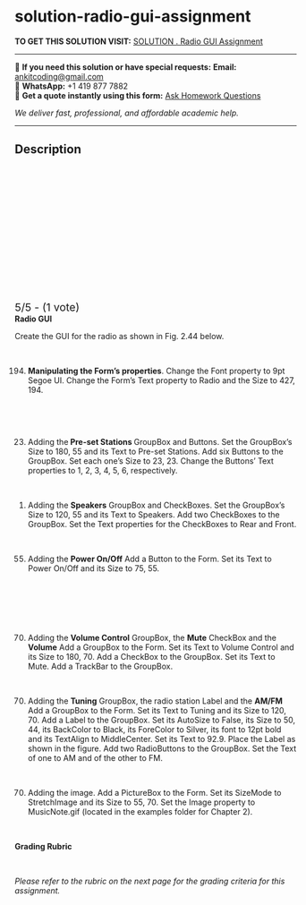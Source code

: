 # solution-radio-gui-assignment
**TO GET THIS SOLUTION VISIT:** [SOLUTION . Radio GUI Assignment](https://www.ankitcodinghub.com/product/radio-gui/)


---

📩 **If you need this solution or have special requests:** **Email:** ankitcoding@gmail.com  
📱 **WhatsApp:** +1 419 877 7882  
📄 **Get a quote instantly using this form:** [Ask Homework Questions](https://www.ankitcodinghub.com/services/ask-homework-questions/)

*We deliver fast, professional, and affordable academic help.*

---

<h2>Description</h2>



<div class="kk-star-ratings kksr-auto kksr-align-center kksr-valign-top" data-payload="{&quot;align&quot;:&quot;center&quot;,&quot;id&quot;:&quot;25&quot;,&quot;slug&quot;:&quot;default&quot;,&quot;valign&quot;:&quot;top&quot;,&quot;ignore&quot;:&quot;&quot;,&quot;reference&quot;:&quot;auto&quot;,&quot;class&quot;:&quot;&quot;,&quot;count&quot;:&quot;1&quot;,&quot;legendonly&quot;:&quot;&quot;,&quot;readonly&quot;:&quot;&quot;,&quot;score&quot;:&quot;5&quot;,&quot;starsonly&quot;:&quot;&quot;,&quot;best&quot;:&quot;5&quot;,&quot;gap&quot;:&quot;4&quot;,&quot;greet&quot;:&quot;Rate this product&quot;,&quot;legend&quot;:&quot;5\/5 - (1 vote)&quot;,&quot;size&quot;:&quot;24&quot;,&quot;title&quot;:&quot;SOLUTION . Radio GUI Assignment&quot;,&quot;width&quot;:&quot;138&quot;,&quot;_legend&quot;:&quot;{score}\/{best} - ({count} {votes})&quot;,&quot;font_factor&quot;:&quot;1.25&quot;}">

<div class="kksr-stars">

<div class="kksr-stars-inactive">
            <div class="kksr-star" data-star="1" style="padding-right: 4px">


<div class="kksr-icon" style="width: 24px; height: 24px;"></div>
        </div>
            <div class="kksr-star" data-star="2" style="padding-right: 4px">


<div class="kksr-icon" style="width: 24px; height: 24px;"></div>
        </div>
            <div class="kksr-star" data-star="3" style="padding-right: 4px">


<div class="kksr-icon" style="width: 24px; height: 24px;"></div>
        </div>
            <div class="kksr-star" data-star="4" style="padding-right: 4px">


<div class="kksr-icon" style="width: 24px; height: 24px;"></div>
        </div>
            <div class="kksr-star" data-star="5" style="padding-right: 4px">


<div class="kksr-icon" style="width: 24px; height: 24px;"></div>
        </div>
    </div>

<div class="kksr-stars-active" style="width: 138px;">
            <div class="kksr-star" style="padding-right: 4px">


<div class="kksr-icon" style="width: 24px; height: 24px;"></div>
        </div>
            <div class="kksr-star" style="padding-right: 4px">


<div class="kksr-icon" style="width: 24px; height: 24px;"></div>
        </div>
            <div class="kksr-star" style="padding-right: 4px">


<div class="kksr-icon" style="width: 24px; height: 24px;"></div>
        </div>
            <div class="kksr-star" style="padding-right: 4px">


<div class="kksr-icon" style="width: 24px; height: 24px;"></div>
        </div>
            <div class="kksr-star" style="padding-right: 4px">


<div class="kksr-icon" style="width: 24px; height: 24px;"></div>
        </div>
    </div>
</div>


<div class="kksr-legend" style="font-size: 19.2px;">
            5/5 - (1 vote)    </div>
    </div>
<strong>Radio GUI</strong>

Create the GUI for the radio as shown in Fig. 2.44 below.

&nbsp;

<ol start="194">
<li><strong>Manipulating the Form’s properties</strong>. Change the Font property to 9pt Segoe UI. Change the Form’s Text property to Radio and the Size to 427, 194.</li>
</ol>
&nbsp;

&nbsp;

<ol start="23">
<li>Adding the<strong> Pre-set Stations </strong>GroupBox and Buttons. Set the GroupBox’s Size to 180, 55 and its Text to Pre-set Stations. Add six Buttons to the GroupBox. Set each one’s Size to 23, 23. Change the Buttons’ Text properties to 1, 2, 3, 4, 5, 6, respectively.</li>
</ol>
&nbsp;

<ol>
<li>Adding the <strong>Speakers</strong> GroupBox and CheckBoxes. Set the GroupBox’s Size to 120, 55 and its Text to Speakers. Add two CheckBoxes to the GroupBox. Set the Text properties for the CheckBoxes to Rear and Front.</li>
</ol>
&nbsp;

<ol start="55">
<li>Adding the <strong>Power On/Off</strong> Add a Button to the Form. Set its Text to Power On/Off and its Size to 75, 55.</li>
</ol>
&nbsp;

&nbsp;

&nbsp;

<ol start="70">
<li>Adding the <strong>Volume Control</strong> GroupBox, the <strong>Mute</strong> CheckBox and the <strong>Volume</strong> Add a GroupBox to the Form. Set its Text to Volume Control and its Size to 180, 70. Add a CheckBox to the GroupBox. Set its Text to Mute. Add a TrackBar to the GroupBox.</li>
</ol>
&nbsp;

<ol start="70">
<li>Adding the <strong>Tuning</strong> GroupBox, the radio station Label and the <strong>AM/FM</strong> Add a GroupBox to the Form. Set its Text to Tuning and its Size to 120, 70. Add a Label to the GroupBox. Set its AutoSize to False, its Size to 50, 44, its BackColor to Black, its ForeColor to Silver, its font to 12pt bold and its TextAlign to MiddleCenter. Set its Text to 92.9. Place the Label as shown in the figure. Add two RadioButtons to the GroupBox. Set the Text of one to AM and of the other to FM.</li>
</ol>
&nbsp;

<ol start="70">
<li>Adding the image. Add a PictureBox to the Form. Set its SizeMode to StretchImage and its Size to 55, 70. Set the Image property to MusicNote.gif (located in the examples folder for Chapter 2).</li>
</ol>
&nbsp;

<strong>Grading Rubric</strong>

<strong>&nbsp;</strong>

<em>Please refer to the rubric on the next page for the grading criteria for this assignment.</em>

&nbsp;

&nbsp;
